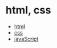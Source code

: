 # html, css
- [html](https://github.com/guswowh/TIL/blob/main/html-css/html.md)
- [css](https://github.com/guswowh/TIL/blob/main/html-css/css.md)
- [javaScript](https://github.com/guswowh/TIL/blob/main/javaScript/javaScript.md)